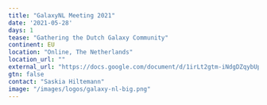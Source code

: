 ```yaml
---
title: "GalaxyNL Meeting 2021"
date: '2021-05-28'
days: 1
tease: "Gathering the Dutch Galaxy Community"
continent: EU
location: "Online, The Netherlands"
location_url: ""
external_url: "https://docs.google.com/document/d/1irLt2gtm-iNdgDZqybUpj7g39zkf5qaDkGW4-wW31YQ/edit"
gtn: false
contact: "Saskia Hiltemann"
image: "/images/logos/galaxy-nl-big.png"
---
```

